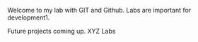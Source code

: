 Welcome to my lab with GIT and Github. Labs are important for development1.

Future projects coming up.
XYZ Labs
